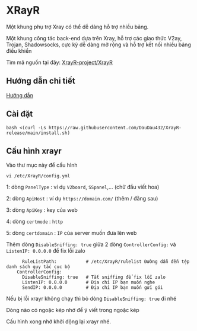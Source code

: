# XRayR
Một khung phụ trợ Xray có thể dễ dàng hỗ trợ nhiều bảng.

Một khung công tác back-end dựa trên Xray, hỗ trợ các giao thức V2ay, Trojan, Shadowsocks, cực kỳ dễ dàng mở rộng và hỗ trợ kết nối nhiều bảng điều khiển

Tìm mã nguồn tại đây: [XrayR-project/XrayR](https://github.com/XrayR-project/XrayR)

## Hướng dẫn chi tiết
[Hướng dẫn](https://crackair.gitbook.io/xrayr-project/)

## Cài đặt 
```
bash <(curl -Ls https://raw.githubusercontent.com/DauDau432/XrayR-release/main/install.sh)
```
## Cấu hình xrayr
Vào thư mục này để cấu hình
```
vi /etc/XrayR/config.yml
```
1: dòng `PanelType` : ví dụ `V2board`, `SSpanel`,... (chữ đầu viết hoa)

2: dòng `ApiHost` : ví dụ `https://domain.com/` (thêm / đằng sau)

3: dòng `ApiKey` : key của web

4: dòng `certmode` : `http`

5: dòng `certdomain` : `IP` của server muốn đưa lên web

Thêm dòng `DisableSniffing: true` giữa 2 dòng `ControllerConfig:` và `ListenIP: 0.0.0.0` để fix lỗi zalo 
```
      RuleListPath:           # /etc/XrayR/rulelist Đường dẫn đến tệp danh sách quy tắc cục bộ
    ControllerConfig:
      DisableSniffing: true   # Tắt sniffing để fix lỗi zalo 
      ListenIP: 0.0.0.0       # Địa chỉ IP bạn muốn nghe
      SendIP: 0.0.0.0         # Địa chỉ IP bạn muốn gửi gói
```
Nếu bị lỗi xrayr không chạy thì bỏ dòng `DisableSniffing: true` đi nhé 

Dòng nào có ngoặc kép nhớ để ý viết trong ngoặc kép

Cấu hình xong nhớ khởi động lại xrayr nhé.
